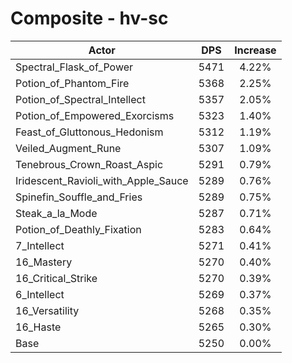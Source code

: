 # Composite - hv-sc
| Actor | DPS | Increase |
|---|:---:|:---:|
|Spectral_Flask_of_Power|5471|4.22%|
|Potion_of_Phantom_Fire|5368|2.25%|
|Potion_of_Spectral_Intellect|5357|2.05%|
|Potion_of_Empowered_Exorcisms|5323|1.40%|
|Feast_of_Gluttonous_Hedonism|5312|1.19%|
|Veiled_Augment_Rune|5307|1.09%|
|Tenebrous_Crown_Roast_Aspic|5291|0.79%|
|Iridescent_Ravioli_with_Apple_Sauce|5289|0.76%|
|Spinefin_Souffle_and_Fries|5289|0.75%|
|Steak_a_la_Mode|5287|0.71%|
|Potion_of_Deathly_Fixation|5283|0.64%|
|7_Intellect|5271|0.41%|
|16_Mastery|5270|0.40%|
|16_Critical_Strike|5270|0.39%|
|6_Intellect|5269|0.37%|
|16_Versatility|5268|0.35%|
|16_Haste|5265|0.30%|
|Base|5250|0.00%|
